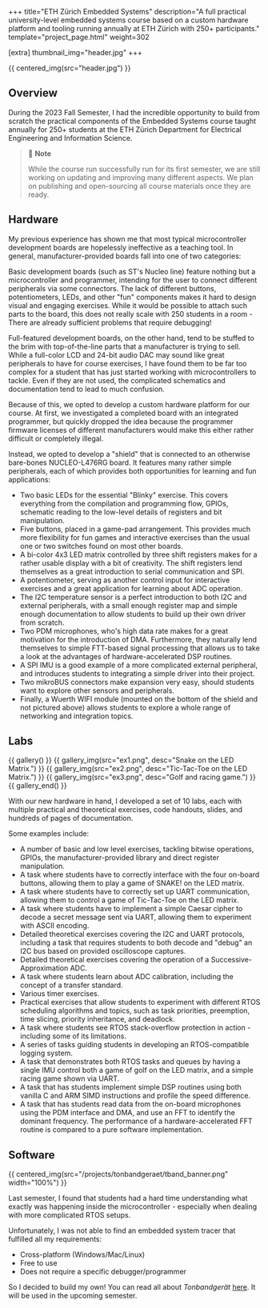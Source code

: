 +++
title="ETH Zürich Embedded Systems"
description="A full practical university-level embedded systems course based on a custom hardware platform and tooling running annually at ETH Zürich with 250+ participants."
template="project_page.html"
weight=302

[extra]
thumbnail_img="header.jpg"
+++

{{ centered_img(src="header.jpg") }}

## Overview

During the 2023 Fall Semester, I had the incredible opportunity to build from scratch
the practical components of the Embedded Systems course taught annually for 250+ students
at the ETH Zürich Department for Electrical Engineering and Information Science.

> 🚧 **Note**
>
> While the course run successfully run for its first semester, we are still working on updating and
> improving many different aspects. We plan on publishing and open-sourcing all course materials once
> they are ready.

## Hardware

My previous experience has shown me that most typical microcontroller development boards are
hopelessly ineffective as a teaching tool. In general, manufacturer-provided boards fall into
one of two categories:

Basic development boards (such as ST's Nucleo line) feature nothing but a microcontroller and
programmer, intending for the user to connect different peripherals via some connectors. The lack
of different buttons, potentiometers, LEDs, and other "fun" components makes it hard to
design visual and engaging exercises. While it would be possible to attach such parts
to the board, this does not really scale with 250 students in a room - There are already
sufficient problems that require debugging!

Full-featured development boards, on the other hand, tend to be stuffed to the brim with top-of-the-line
parts that a manufacturer is trying to sell. While a full-color LCD and 24-bit audio DAC may sound
like great peripherals to have for course exercises, I have found them to be far too complex for a
student that has just started working with microcontrollers to tackle. Even if they are not used,
the complicated schematics and documentation tend to lead to much confusion.

Because of this, we opted to develop a custom hardware platform for our course. At first,
we investigated a completed board with an integrated programmer, but quickly dropped the idea
because the programmer firmware licenses of different manufacturers would make this
either rather difficult or completely illegal. 

Instead, we opted to develop a "shield" that is connected to an otherwise bare-bones NUCLEO-L476RG
board. It features many rather simple peripherals, each of which provides both opportunities for
learning and fun applications:

- Two basic LEDs for the essential "Blinky" exercise. This covers everything from the compilation and programming 
  flow, GPIOs, schematic reading to the low-level details of registers and bit manipulation.
- Five buttons, placed in a game-pad arrangement. This provides much more flexibility for fun games and interactive
  exercises than the usual one or two switches found on most other boards.
- A bi-color 4x3 LED matrix controlled by three shift registers makes for a rather usable display with a bit
  of creativity. The shift registers lend themselves as a great introduction to serial communication and SPI.
- A potentiometer, serving as another control input for interactive exercises and a great application for learning
  about ADC operation.
- The I2C temperature sensor is a perfect introduction to both I2C and external peripherals, with a 
  small enough register map and simple enough documentation to allow students to build up their own
  driver from scratch.
- Two PDM microphones, who's high data rate makes for a great motivation for the introduction of DMA. Furthermore,
  they naturally lend themselves to simple FTT-based signal processing that allows us to take a look
  at the advantages of hardware-accelerated DSP routines.
- A SPI IMU is a good example of a more complicated external peripheral, and introduces students to 
  integrating a simple driver into their project.
- Two mikroBUS connectors make expansion very easy, should students want to explore other sensors
  and peripherals.
- Finally, a Wuerth WIFI module (mounted on the bottom of the shield and not pictured above) allows
  students to explore a whole range of networking and integration topics.

## Labs

{{ gallery() }}
    {{ gallery_img(src="ex1.png", desc="Snake on the LED Matrix.") }}
    {{ gallery_img(src="ex2.png", desc="Tic-Tac-Toe on the LED Matrix.") }}
    {{ gallery_img(src="ex3.png", desc="Golf and racing game.") }}
{{ gallery_end() }}

With our new hardware in hand, I developed a set of 10 labs, each with multiple practical and theoretical
exercises, code handouts, slides, and hundreds of pages of documentation.

Some examples include:

- A number of basic and low level exercises, tackling bitwise operations, GPIOs, the manufacturer-provided library and 
  direct register manipulation.
- A task where students have to correctly interface with the four on-board buttons, allowing them to play a game of
  SNAKE! on the LED matrix.
- A task where students have to correctly set up UART communication, allowing them to control a game of Tic-Tac-Toe on the
  LED matrix.
- A task where students have to implement a simple Caesar cipher to decode a secret message sent via UART, allowing them
  to experiment with ASCII encoding.
- Detailed theoretical exercises covering the I2C and UART protocols, including a task that requires students to both
  decode and "debug" an I2C bus based on provided oscilloscope captures.
- Detailed theoretical exercises covering the operation of a Successive-Approximation ADC.
- A task where students learn about ADC calibration, including the concept of a transfer standard.
- Various timer exercises.
- Practical exercises that allow students to experiment with different RTOS scheduling algorithms and 
  topics, such as task priorities, preemption, time slicing, priority inheritance, and deadlock.
- A task where students see RTOS stack-overflow protection in action - including some of its limitations.
- A series of tasks guiding students in developing an RTOS-compatible logging system.
- A task that demonstrates both RTOS tasks and queues by having a single IMU control both a game of golf
  on the LED matrix, and a simple racing game shown via UART.
- A task that has students implement simple DSP routines using both vanilla C and ARM SIMD instructions and
  profile the speed difference.
- A task that has students read data from the on-board microphones using the PDM interface and DMA, and
  use an FFT to identify the dominant frequency. The performance of a hardware-accelerated FFT routine
  is compared to a pure software implementation.

## Software

{{ centered_img(src="/projects/tonbandgeraet/tband_banner.png" width="100%") }}

Last semester, I found that students had a hard time understanding what exactly was happening inside 
the microcontroller - especially when dealing with more complicated RTOS setups.

Unfortunately, I was not able to find an embedded system tracer that fulfilled all my requirements:

- Cross-platform (Windows/Mac/Linux)
- Free to use
- Does not require a specific debugger/programmer

So I decided to build my own! You can read all about *Tonbandgerät* [here](/projects/tonbandgeraet/). It will be used in the upcoming semester.

